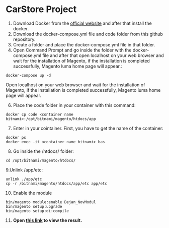 # CarStore Project

1. Download Docker from the [official website](https://www.docker.com) and after that install the docker.
3. Download the docker-compose.yml file and code folder from this github repository.
4. Create a folder and place the docker-compose.yml file in that folder.
5. Open Command Prompt and go inside the folder with the docker-compose.yml file and after that open localhost on your web browser and wait for the installation of Magento, if the installation is completed successfully, Magento luma home page will appear.:
```
docker-compose up -d
```
Open localhost on your web browser and wait for the installation of Magento, if the installation is completed successfully, Magento luma home page will appear.

6. Place the code folder in your container with this command: 
```
docker cp code <container name bitnami>:/opt/bitnami/magento/htdocs/app
```
7. Enter in your cointainer. First, you have to get the name of the container: 
```
docker ps
docker exec -it <container name bitnami> bas
```
8. Go inside the /htdocs/ folder:
```
cd /opt/bitnami/magento/htdocs/
```
9.Unlink /app/etc:
```
unlink ./app/etc
cp -r /bitnami/magento/htdocs/app/etc app/etc
```
10. Enable the module
```
bin/magento module:enable Dejan_NovModul
bin/magento setup:upgrade
bin/magento setup:di:compile
```
11. **Open [this link](http://localhost/dejan/index/index/) to view the result.**


